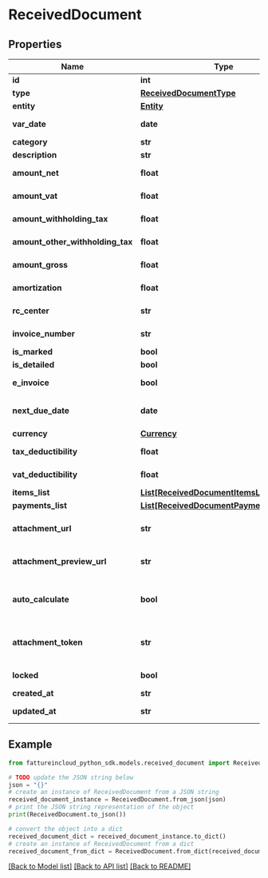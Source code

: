 # ReceivedDocument


## Properties

Name | Type | Description | Notes
------------ | ------------- | ------------- | -------------
**id** | **int** | Received document id | [optional] 
**type** | [**ReceivedDocumentType**](ReceivedDocumentType.md) |  | [optional] 
**entity** | [**Entity**](Entity.md) |  | [optional] 
**var_date** | **date** | Received document date [defaults to today&#39;s date] | [optional] 
**category** | **str** | Received document category | [optional] 
**description** | **str** | Received document description | [optional] 
**amount_net** | **float** | Received document total net amount | [optional] 
**amount_vat** | **float** | Received document total vat amount | [optional] 
**amount_withholding_tax** | **float** | Received document withholding tax amount | [optional] 
**amount_other_withholding_tax** | **float** | Received document other withholding tax amount | [optional] 
**amount_gross** | **float** | [Read Only] Received document total gross amount | [optional] [readonly] 
**amortization** | **float** | Received document amortization value | [optional] 
**rc_center** | **str** | Received document revenue center | [optional] 
**invoice_number** | **str** | Received document invoice number | [optional] 
**is_marked** | **bool** | Received document is marked | [optional] 
**is_detailed** | **bool** | Received document has items | [optional] 
**e_invoice** | **bool** | [Read Only] Received document is an e-invoice | [optional] 
**next_due_date** | **date** | [Read Only] Received document date of the next not paid payment | [optional] [readonly] 
**currency** | [**Currency**](Currency.md) |  | [optional] 
**tax_deductibility** | **float** | Received document tax deducibility percentage | [optional] 
**vat_deductibility** | **float** | Received document vat deducibility percentage | [optional] 
**items_list** | [**List[ReceivedDocumentItemsListItem]**](ReceivedDocumentItemsListItem.md) |  | [optional] 
**payments_list** | [**List[ReceivedDocumentPaymentsListItem]**](ReceivedDocumentPaymentsListItem.md) |  | [optional] 
**attachment_url** | **str** | [Temporary] [Read Only] Received document url of the attached file | [optional] [readonly] 
**attachment_preview_url** | **str** | [Temporary] [Read Only] Received document url of the attachment preview | [optional] [readonly] 
**auto_calculate** | **bool** | Received document total items amount and total payments amount can differ if this field is set to false | [optional] 
**attachment_token** | **str** | [Write Only] Received document attachment token returned by POST /received_documents/attachment | [optional] 
**locked** | **bool** | Received Document can&#39;t be edited | [optional] 
**created_at** | **str** | Received document creation date | [optional] 
**updated_at** | **str** | Received document last update date | [optional] 

## Example

```python
from fattureincloud_python_sdk.models.received_document import ReceivedDocument

# TODO update the JSON string below
json = "{}"
# create an instance of ReceivedDocument from a JSON string
received_document_instance = ReceivedDocument.from_json(json)
# print the JSON string representation of the object
print(ReceivedDocument.to_json())

# convert the object into a dict
received_document_dict = received_document_instance.to_dict()
# create an instance of ReceivedDocument from a dict
received_document_from_dict = ReceivedDocument.from_dict(received_document_dict)
```
[[Back to Model list]](../README.md#documentation-for-models) [[Back to API list]](../README.md#documentation-for-api-endpoints) [[Back to README]](../README.md)



